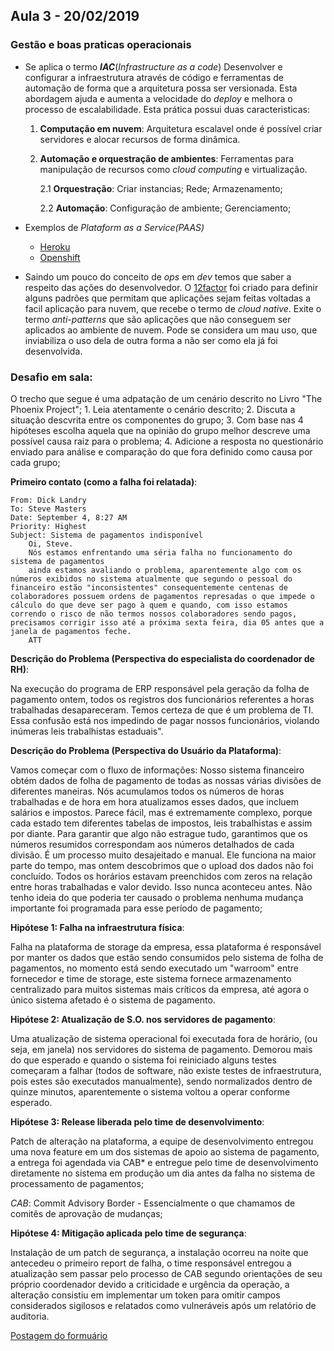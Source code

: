## Aula 3 - 20/02/2019

### Gestão e boas praticas operacionais

-   Se aplica o termo **_IAC_**(_Infrastructure as a code_)
    Desenvolver e configurar a infraestrutura através de código e ferramentas de automação de forma que a arquitetura possa ser versionada.
    Esta abordagem ajuda e aumenta a velocidade do _deploy_ e melhora o processo de escalabilidade. Esta prática possui duas caracteristicas: 
    
    1.  **Computação em nuvem**: Arquitetura escalavel onde é possível criar servidores e alocar recursos de forma dinâmica.

    2.  **Automação e orquestração de ambientes**: Ferramentas para manipulação de recursos como _cloud computing_ e virtualização.

        2.1 **Orquestração**: 
            Criar instancias;
            Rede;
            Armazenamento; 

        2.2 **Automação**:
            Configuração de ambiente;
            Gerenciamento;

-   Exemplos de _Plataform as a Service(PAAS)_
    -   [Heroku](https://signup.heroku.com/?c=70130000000NcJNAA0)
    -   [Openshift](https://www.openshift.com/)

-   Saindo um pouco do conceito de _ops_ em _dev_ temos que saber a respeito das ações do desenvolvedor. O [12factor](https://12factor.net/) foi criado para definir alguns padrões que permitam que aplicações sejam feitas voltadas a facil aplicação para nuvem, que recebe o termo de _cloud native_.
Exite o termo _anti-patterns_ que são aplicações que não conseguem ser aplicados ao ambiente de nuvem. Pode se considera um mau uso, que inviabiliza o uso dela de outra forma a não ser como ela já foi desenvolvida.

### Desafio em sala:

O trecho que segue é uma adpatação de um cenário descrito no Livro "The Phoenix Project";
    1.  Leia atentamente o cenário descrito;
    2.  Discuta a situação descvrita entre os componentes do grupo;
    3.  Com base nas 4 hipóteses escolha aquela que na opinião do grupo melhor descreve       uma possível causa raiz para o problema;
    4.  Adicione a resposta no questionário enviado para análise e comparação do que        fora definido como causa por cada grupo;

**Primeiro contato (como a falha foi relatada)**:
    
    From: Dick Landry 
    To: Steve Masters
    Date: September 4, 8:27 AM
    Priority: Highest
    Subject: Sistema de pagamentos indisponível
        Oi, Steve.
        Nós estamos enfrentando uma séria falha no funcionamento do sistema de pagamentos
        ainda estamos avaliando o problema, aparentemente algo com os números exibidos no sistema atualmente que segundo o pessoal do financeiro estão "inconsistentes" consequentemente centenas de colaboradores possuem ordens de pagamentos represadas o que impede o cálculo do que deve ser pago à quem e quando, com isso estamos correndo o risco de não termos nossos colaboradores sendo pagos, precisamos corrigir isso até a próxima sexta feira, dia 05 antes que a janela de pagamentos feche.
        ATT

**Descrição do Problema (Perspectiva do especialista do coordenador de RH)**:

Na execução do programa de ERP responsável pela geração da folha de pagamento ontem, todos os registros dos funcionários referentes a horas trabalhadas desapareceram. Temos certeza de que é um problema de TI. Essa confusão está nos impedindo de pagar nossos funcionários, violando inúmeras leis trabalhistas estaduais".
    
**Descrição do Problema (Perspectiva do Usuário da Plataforma)**:

Vamos começar com o fluxo de informações:
Nosso sistema financeiro obtém dados de folha de pagamento de todas as nossas várias divisões de diferentes maneiras. Nós acumulamos todos os números de horas trabalhadas e de hora em hora atualizamos esses dados, que incluem salários e impostos. Parece fácil, mas é extremamente complexo, porque cada estado tem diferentes tabelas de impostos, leis trabalhistas e assim por diante.
Para garantir que algo não estrague tudo, garantimos que os números resumidos correspondam aos números detalhados de cada divisão.
É um processo muito desajeitado e manual. Ele funciona na maior parte do tempo, mas ontem descobrimos que o upload dos dados não foi concluído. Todos os horários estavam preenchidos com zeros na relação entre horas trabalhadas e valor devido.
Isso nunca aconteceu antes. Não tenho ideia do que poderia ter causado o problema nenhuma mudança importante foi programada para esse período de pagamento;

**Hipótese 1: Falha na infraestrutura física**:

Falha na plataforma de storage da empresa, essa plataforma é responsável por manter os dados que estão sendo consumidos pelo sistema de folha de pagamentos, no momento está sendo executado um "warroom" entre fornecedor e time de storage, este sistema fornece armazenamento centralizado para muitos sistemas mais críticos da empresa, até agora o único sistema afetado é o sistema de pagamento.

**Hipótese 2: Atualização de S.O. nos servidores de pagamento**:

Uma atualização de sistema operacional foi executada fora de horário, (ou seja, em janela) nos servidores do sistema de pagamento. Demorou mais do que esperado e quando o sistema foi reiniciado alguns testes começaram a falhar (todos de software, não existe testes de infraestrutura, pois estes são executados manualmente), sendo normalizados dentro de quinze minutos, aparentemente o sistema voltou a operar conforme esperado.

**Hipótese 3: Release liberada pelo time de desenvolvimento**:

Patch de alteração na plataforma, a equipe de desenvolvimento entregou uma nova feature em
um dos sistemas de apoio ao sistema de pagamento, a entrega foi agendada via CAB* e entregue
pelo time de desenvolvimento diretamente no sistema em produção um dia antes da falha no
sistema de processamento de pagamentos;

_CAB_: Commit Advisory Border - Essencialmente o que chamamos de comitês de aprovação de mudanças;

**Hipótese 4: Mitigação aplicada pelo time de segurança**:

Instalação de um patch de segurança, a instalação ocorreu na noite que antecedeu o primeiro report de falha, o time responsável entregou a atualização sem passar pelo processo de CAB segundo orientações de seu próprio coordenador devido a criticidade e urgência da operação, a alteração consistiu em implementar um token para omitir campos considerados sigilosos e relatados como vulneráveis após um relatório de auditoria.

[Postagem do formuário](https://pt.surveymonkey.com/r/J283Q78) 